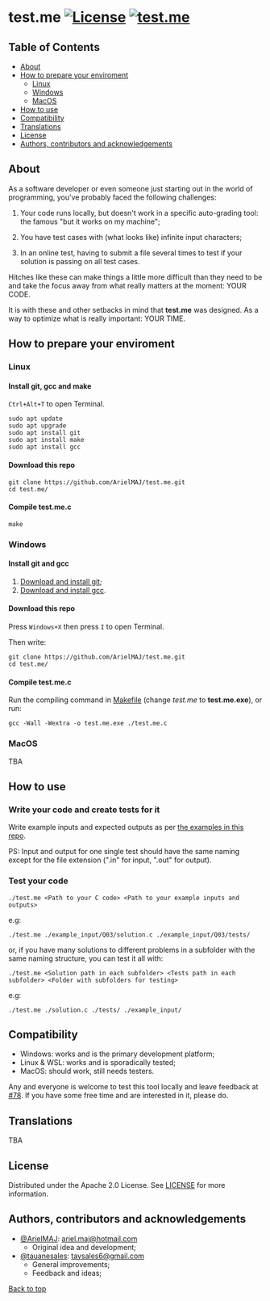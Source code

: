# test.me [![License](https://img.shields.io/badge/License-Apache_2.0-blue.svg)](https://github.com/ArielMAJ/test.me/blob/develop/LICENSE) [![test.me](https://github.com/ArielMAJ/test.me/actions/workflows/test.me.yml/badge.svg)](https://github.com/ArielMAJ/test.me/actions/workflows/test.me.yml)

## Table of Contents

- [About](#about)
- [How to prepare your enviroment](#how-to-prepare-your-enviroment)
    - [Linux](#linux)
    - [Windows](#windows)
    - [MacOS](#macos)
- [How to use](#how-to-use)
- [Compatibility](#compatibility)
- [Translations](#translations)
- [License](#license)
- [Authors, contributors and acknowledgements](#authors-contributors-and-acknowledgements)


## About 

As a software developer or even someone just starting out in the world of programming, you've probably faced the following challenges:

1. Your code runs locally, but doesn't work in a specific auto-grading tool: the famous "but it works on my machine";

2. You have test cases with (what looks like) infinite input characters;

3. In an online test, having to submit a file several times to test if your solution is passing on all test cases.

Hitches like these can make things a little more difficult than they need to be and take the focus away from what really matters at the moment: YOUR CODE.

It is with these and other setbacks in mind that **test.me** was designed. As a way to optimize what is really important: YOUR TIME.

## How to prepare your enviroment 

### Linux

#### Install git, gcc and make

`Ctrl+Alt+T` to open Terminal.
```
sudo apt update
sudo apt upgrade
sudo apt install git
sudo apt install make
sudo apt install gcc
```

#### Download this repo

```
git clone https://github.com/ArielMAJ/test.me.git
cd test.me/
```

#### Compile test.me.c

```
make
```

### Windows

#### Install git and gcc

1. [Download and install git](https://git-scm.com/download/win);
2. [Download and install gcc](https://sourceforge.net/projects/mingw/).

#### Download this repo

Press `Windows+X` then press `I` to open Terminal.

Then write:
```
git clone https://github.com/ArielMAJ/test.me.git
cd test.me/
```

#### Compile test.me.c

Run the compiling command in [Makefile](./Makefile) (change *test.me* to **test.me.exe**), or run:
```
gcc -Wall -Wextra -o test.me.exe ./test.me.c
```

### MacOS

TBA

## How to use

### Write your code and create tests for it

Write example inputs and expected outputs as per [the examples in this repo](./example_input/).
 
PS: Input and output for one single test should have the same naming except for the file extension (".in" for input, ".out" for output).

### Test your code

```
./test.me <Path to your C code> <Path to your example inputs and outputs>
```
e.g:
```
./test.me ./example_input/Q03/solution.c ./example_input/Q03/tests/
```

or, if you have many solutions to different problems in a subfolder with the same naming structure, you can test it all with:
```
./test.me <Solution path in each subfolder> <Tests path in each subfolder> <Folder with subfolders for testing>
```
e.g:
```
./test.me ./solution.c ./tests/ ./example_input/
```

## Compatibility

- Windows: works and is the primary development platform;
- Linux & WSL: works and is sporadically tested;
- MacOS: should work, still needs testers.

Any and everyone is welcome to test this tool locally and leave feedback at [#78](https://github.com/ArielMAJ/test.me/discussions/78). If you have some free time and are interested in it, please do.

## Translations

TBA

## License

Distributed under the Apache 2.0 License. See [LICENSE](./LICENSE) for more information.

## Authors, contributors and acknowledgements

- [@ArielMAJ](https://github.com/ArielMAJ): ariel.maj@hotmail.com
    - Original idea and development;
- [@tauanesales](https://github.com/tauanesales): taysales6@gmail.com
    - General improvements;
    - Feedback and ideas;

[Back to top](#table-of-contents)